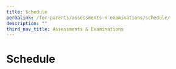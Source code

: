 ```yaml
---
title: Schedule
permalink: /for-parents/assessments-n-examinations/schedule/
description: ""
third_nav_title: Assessments & Examinations
---
```

# Schedule
